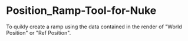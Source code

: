 # Position_Ramp-Tool-for-Nuke
To quikly create a ramp using the data contained in the render of "World Position" or "Ref Position".
